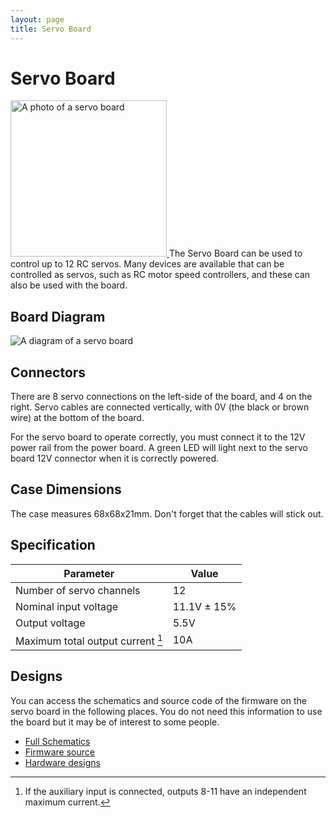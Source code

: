 ```yaml
---
layout: page
title: Servo Board
---
```


Servo Board
===========

<a href="{{ site.baseurl }}/images/content/kit/sbv4.png">
	<img src="{{ site.baseurl }}/images/content/kit/sbv4.png" alt="A photo of a servo board" title="The Servo Board, click to view larger" width="250px" class="right" />
</a>
The Servo Board can be used to control up to 12 RC servos.
Many devices are available that can be controlled as servos, such as RC motor speed controllers, and these can also be used with the board.

Board Diagram
-------------
<img src="{{ site.baseurl }}/images/content/kit/servo_board_v4_diagram.png" alt="A diagram of a servo board" />

<!--
Indicators
----------

|   LED           | Meaning                | Initial power-up state
|-----------------|------------------------|----------------------
| Power           | The board is powered   | On
-->

Connectors
----------

There are 8 servo connections on the left-side of the board, and 4 on the right. Servo cables are connected vertically, with 0V (the black or brown wire) at the bottom of the board.

For the servo board to operate correctly, you must connect it to the 12V power
rail from the power board. A green LED will light next to the servo board 12V
connector when it is correctly powered.

Case Dimensions
---------------

The case measures 68x68x21mm. Don't forget that the cables will stick out.

Specification
-------------

|  Parameter                               |   Value   |
|------------------------------------------|-----------|
| Number of servo channels                 | 12        |
| Nominal input voltage                    | 11.1V ± 15% |
| Output voltage                           | 5.5V      |
| Maximum total output current [^1]        | 10A       |

[^1]: If the auxiliary input is connected, outputs 8-11 have an independent maximum current.

Designs
-------

You can access the schematics and source code of the firmware on the servo board in the following places.
You do not need this information to use the board but it may be of interest to some people.

* [Full Schematics](/resources/kit/servo-schematic.pdf)
* [Firmware source](https://www.studentrobotics.org/cgit/boards/servo-v4-fw.git/)
* [Hardware designs](https://www.studentrobotics.org/cgit/boards/servo-v4-hw.git/)
